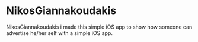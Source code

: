 # NikosGiannakoudakis
NikosGiannakoudakis i made this simple iOS app to show how someone can advertise he/her self with a simple iOS app.
